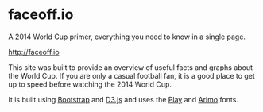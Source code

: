 # faceoff.io

A 2014 World Cup primer, everything you need to know in a single page.

http://faceoff.io

This site was built to provide an overview of useful facts and graphs
about the World Cup. If you are only a casual football fan, it is a
good place to get up to speed before watching the 2014 World Cup.

It is built using [Bootstrap](http://getbootstrap.com) and [D3.js](http://d3js.org)
and uses the [Play](http://www.google.com/fonts/specimen/Play) and
[Arimo](http://www.google.com/fonts/specimen/Arimo) fonts.
